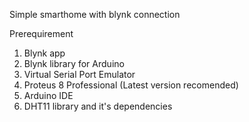 Simple smarthome with blynk connection

Prerequirement
1. Blynk app
2. Blynk library for Arduino
3. Virtual Serial Port Emulator
4. Proteus 8 Professional (Latest version recomended)
5. Arduino IDE
6. DHT11 library and it's dependencies
